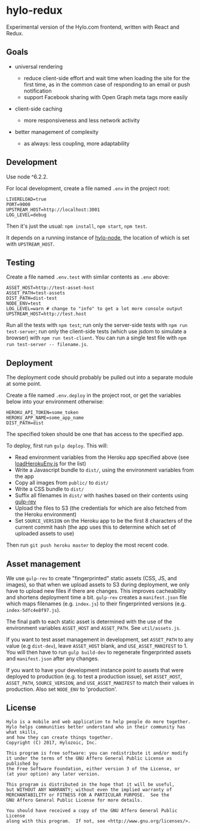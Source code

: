 # hylo-redux
Experimental version of the Hylo.com frontend, written with React and Redux.

## Goals

* universal rendering
  * reduce client-side effort and wait time when loading the site for the first time, as in the common case of responding to an email or push notification
  * support Facebook sharing with Open Graph meta tags more easily

* client-side caching
  * more responsiveness and less network activity

* better management of complexity
  * as always: less coupling, more adaptability

## Development

Use node ^6.2.2.

For local development, create a file named `.env` in the project root:

```
LIVERELOAD=true
PORT=9000
UPSTREAM_HOST=http://localhost:3001
LOG_LEVEL=debug
```

Then it's just the usual: `npm install`, `npm start`, `npm test`.

It depends on a running instance of [hylo-node](https://github.com/Hylozoic/hylo-node), the location of which is set with `UPSTREAM_HOST`.

## Testing

Create a file named `.env.test` with similar contents as `.env` above:
```
ASSET_HOST=http://test-asset-host
ASSET_PATH=test-assets
DIST_PATH=dist-test
NODE_ENV=test
LOG_LEVEL=warn # change to "info" to get a lot more console output
UPSTREAM_HOST=http://test.host
```

Run all the tests with `npm test`; run only the server-side tests with `npm run test-server`; run only the client-side tests (which use jsdom to simulate a browser) with `npm run test-client`. You can run a single test file with `npm run test-server -- filename.js`.

## Deployment

The deployment code should probably be pulled out into a separate module at some point.

Create a file named `.env.deploy` in the project root, or get the variables below into your environment otherwise:
```
HEROKU_API_TOKEN=some_token
HEROKU_APP_NAME=some_app_name
DIST_PATH=dist
```
The specified token should be one that has access to the specified app.

To deploy, first run `gulp deploy`. This will:
* Read environment variables from the Heroku app specified above (see [loadHerokuEnv.js](https://github.com/Hylozoic/hylo-redux/blob/master/tasks/loadHerokuEnv.js) for the list)
* Write a Javascript bundle to `dist/`, using the environment variables from the app
* Copy all images from `public/` to `dist/`
* Write a CSS bundle to `dist/`
* Suffix all filenames in `dist/` with hashes based on their contents using [gulp-rev](https://github.com/sindresorhus/gulp-rev)
* Upload the files to S3 (the credentials for which are also fetched from the Heroku environment)
* Set `SOURCE_VERSION` on the Heroku app to be the first 8 characters of the current commit hash (the app uses this to determine which set of uploaded assets to use)

Then run `git push heroku master` to deploy the most recent code.

## Asset management

We use `gulp-rev` to create "fingerprinted" static assets (CSS, JS, and images), so that when we upload assets to S3 during deployment, we only have to upload new files if there are changes. This improves cacheability and shortens deployment time a bit. `gulp-rev` creates a `manifest.json` file which maps filenames (e.g. `index.js`) to their fingerprinted versions (e.g. `index-5dfc4e8f97.js`).

The final path to each static asset is determined with the use of the environment variables `ASSET_HOST` and `ASSET_PATH`. See `util/assets.js`.

If you want to test asset management in development, set `ASSET_PATH` to any value (e.g `dist-dev`), leave `ASSET_HOST` blank, and `USE_ASSET_MANIFEST` to 1. You will then have to run `gulp build-dev` to regenerate fingerprinted assets and `manifest.json` after any changes.

If you want to have your development instance point to assets that were deployed to production (e.g. to test a production issue), set `ASSET_HOST`, `ASSET_PATH`, `SOURCE_VERSION`, and `USE_ASSET_MANIFEST` to match their values in production. Also set `NODE_ENV` to 'production'.

## License

    Hylo is a mobile and web application to help people do more together.
    Hylo helps communities better understand who in their community has what skills,
    and how they can create things together.
    Copyright (C) 2017, Hylozoic, Inc.

    This program is free software: you can redistribute it and/or modify
    it under the terms of the GNU Affero General Public License as published by
    the Free Software Foundation, either version 3 of the License, or
    (at your option) any later version.

    This program is distributed in the hope that it will be useful,
    but WITHOUT ANY WARRANTY; without even the implied warranty of
    MERCHANTABILITY or FITNESS FOR A PARTICULAR PURPOSE.  See the
    GNU Affero General Public License for more details.

    You should have received a copy of the GNU Affero General Public License
    along with this program.  If not, see <http://www.gnu.org/licenses/>.
